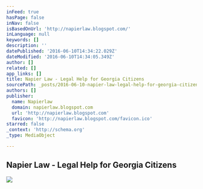 ```yaml
---
inFeed: true
hasPage: false
inNav: false
isBasedOnUrl: 'http://napierlaw.blogspot.com/'
inLanguage: null
keywords: []
description: ''
datePublished: '2016-06-10T14:34:22.029Z'
dateModified: '2016-06-10T14:34:05.349Z'
author: []
related: []
app_links: []
title: Napier Law - Legal Help for Georgia Citizens
sourcePath: _posts/2016-06-10-napier-law-legal-help-for-georgia-citizens.md
authors: []
publisher:
  name: Napierlaw
  domain: napierlaw.blogspot.com
  url: 'http://napierlaw.blogspot.com'
  favicon: 'http://napierlaw.blogspot.com/favicon.ico'
starred: false
_context: 'http://schema.org'
_type: MediaObject

---
```

<article style=""><h1>Napier Law - Legal Help for Georgia Citizens</h1></article>

![](https://the-grid-user-content.s3-us-west-2.amazonaws.com/180ba0cc-03db-4716-a391-7af19055a52a.jpg)